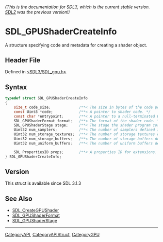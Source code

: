 ###### (This is the documentation for SDL3, which is the current stable version. [SDL2](https://wiki.libsdl.org/SDL2/) was the previous version!)
# SDL_GPUShaderCreateInfo

A structure specifying code and metadata for creating a shader object.

## Header File

Defined in [<SDL3/SDL_gpu.h>](https://github.com/libsdl-org/SDL/blob/main/include/SDL3/SDL_gpu.h)

## Syntax

```c
typedef struct SDL_GPUShaderCreateInfo
{
    size_t code_size;             /**< The size in bytes of the code pointed to. */
    const Uint8 *code;            /**< A pointer to shader code. */
    const char *entrypoint;       /**< A pointer to a null-terminated UTF-8 string specifying the entry point function name for the shader. */
    SDL_GPUShaderFormat format;   /**< The format of the shader code. */
    SDL_GPUShaderStage stage;     /**< The stage the shader program corresponds to. */
    Uint32 num_samplers;          /**< The number of samplers defined in the shader. */
    Uint32 num_storage_textures;  /**< The number of storage textures defined in the shader. */
    Uint32 num_storage_buffers;   /**< The number of storage buffers defined in the shader. */
    Uint32 num_uniform_buffers;   /**< The number of uniform buffers defined in the shader. */

    SDL_PropertiesID props;       /**< A properties ID for extensions. Should be 0 if no extensions are needed. */
} SDL_GPUShaderCreateInfo;
```

## Version

This struct is available since SDL 3.1.3

## See Also

- [SDL_CreateGPUShader](SDL_CreateGPUShader)
- [SDL_GPUShaderFormat](SDL_GPUShaderFormat)
- [SDL_GPUShaderStage](SDL_GPUShaderStage)

----
[CategoryAPI](CategoryAPI), [CategoryAPIStruct](CategoryAPIStruct), [CategoryGPU](CategoryGPU)

